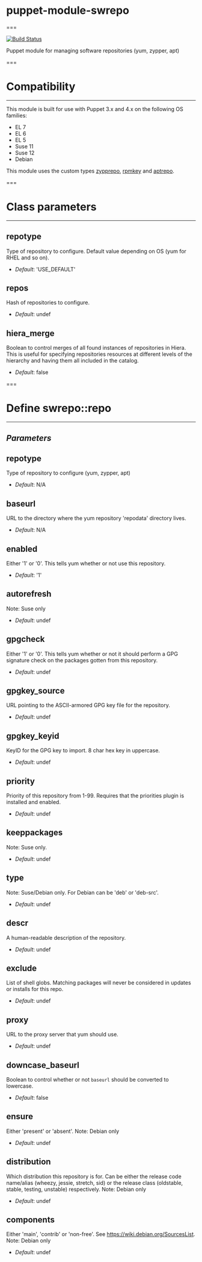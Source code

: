 # puppet-module-swrepo
===

[![Build Status](https://travis-ci.org/jwennerberg/puppet-module-swrepo.png?branch=master)](https://travis-ci.org/jwennerberg/puppet-module-swrepo)

Puppet module for managing software repositories (yum, zypper, apt)

===

# Compatibility
---------------
This module is built for use with Puppet 3.x and 4.x on the following OS families:

* EL 7
* EL 6
* EL 5
* Suse 11
* Suse 12
* Debian

This module uses the custom types [zypprepo](https://github.com/deadpoint/puppet-zypprepo), [rpmkey](https://github.com/stschulte/puppet-rpmkey) and [aptrepo](https://github.com/jbouse/puppet-aptrepo).

===

# Class parameters
------------------

repotype
--------
Type of repository to configure. Default value depending on OS (yum for RHEL and so on).

- *Default*: 'USE_DEFAULT'

repos
-----
Hash of repositories to configure.

- *Default*: undef

hiera_merge
-----------
Boolean to control merges of all found instances of repositories in Hiera. This is useful for specifying repositories resources at different levels of the hierarchy and having them all included in the catalog.

- *Default*: false

===

# Define swrepo::repo
---------------------

*Parameters*
------------

repotype
--------
Type of repository to configure (yum, zypper, apt)

- *Default*: N/A

baseurl
-------
URL  to the directory where the yum repository 'repodata' directory lives.

- *Default*: N/A

enabled
-------
Either '1' or '0'. This tells yum whether or not use this repository.

- *Default*: '1'

autorefresh
-----------
Note: Suse only

- *Default*: undef

gpgcheck
--------
Either '1' or '0'. This tells yum whether or not it should perform a GPG signature check on the packages gotten from this repository.

- *Default*: undef

gpgkey_source
-------------
URL pointing to the ASCII-armored GPG key file for the repository.

- *Default*: undef

gpgkey_keyid
------------
KeyID for the GPG key to import. 8 char hex key in uppercase.

- *Default*: undef

priority
--------
Priority of this repository from 1-99. Requires that the priorities plugin is installed and enabled.

- *Default*: undef

keeppackages
------------
Note: Suse only.

- *Default*: undef

type
----
Note: Suse/Debian only. For Debian can be 'deb' or 'deb-src'.

- *Default*: undef

descr
-----
A human-readable description of the repository.

- *Default*: undef

exclude
-------
List of shell globs. Matching packages will never be considered in updates or installs for this repo.

- *Default*: undef

proxy
-----
URL to the proxy server that yum should use.

- *Default*: undef

downcase_baseurl
----------------
Boolean to control whether or not `baseurl` should be converted to lowercase.

- *Default*: false

ensure
------
Either 'present' or 'absent'.  Note: Debian only

- *Default*: undef

distribution
------------
Which distribution this repository is for.  Can be either the release code name/alias (wheezy, jessie, stretch, sid) or the release class (oldstable, stable, testing, unstable) respectively.
Note: Debian only

- *Default*: undef

components
----------
Either 'main', 'contrib' or 'non-free'.  See https://wiki.debian.org/SourcesList.
Note: Debian only

- *Default*: undef
